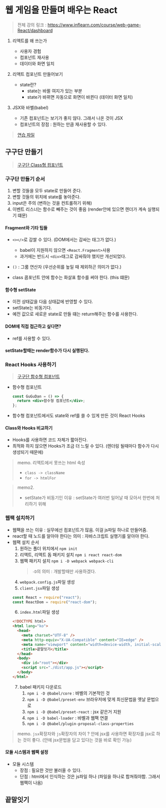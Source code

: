 # 웹 게임을 만들며 배우는 React

> 전체 강의 링크 : https://www.inflearn.com/course/web-game-React/dashboard

1. 리액트를 왜 쓰는가

   - 사용자 경험
   - 컴포넌트 재사용
   - 데이터와 화면 일치

2. 리액트 컴포넌트 만들어보기

   - state란?
     - state는 바뀔 여지가 있는 부분
     - state가 바뀌면 자동으로 화면이 바뀐다 (데이터 화면 일치)

3. JSX와 바벨(babel)
   - 기존 컴포넌트는 보기가 좋지 않다. 그래서 나온 것이 JSX
   - 컴포넌트의 장점 : 원하는 만큼 재사용할 수 있다.

> [연습 파일](./lecture/index.html)

## 구구단 만들기

> [구구단 Class형 컴포넌트](./1-MultiplicationGame/GuGuDan-class.html)

### 구구단 만들기 순서

1. 변할 것들을 모두 state로 만들어 준다.
2. 변할 것들의 위치에 state를 놓아준다.
3. input은 주의 (변하는 것을 컨트롤하기 위해)
4. 이벤트 리스너는 함수로 빼주는 것이 좋음 (render안에 있으면 렌더가 계속 실행되기 떄문)

#### Fragment와 기타 팁들

- `<></>`로 감쌀 수 있다. (DOM에서는 감싸는 태그가 없다.)

  - babel이 지원하지 않으면 `<React.Fragment>`사용
  - 과거에는 반드시 `<div>`태그로 감싸줘야 했지만 개선되었다.

- `()` : 그룸 연산자 (우선순위를 높일 때 제외하곤 의미가 없다.)

- class 콤포넌트 안에 함수는 화살표 함수를 써야 한다. (this 떄문)

#### 함수형 setState

- 이전 상태값을 다음 상태값에 반영할 수 있다.
- setState는 비동기다.
- 예전 값으로 새로운 state로 만들 떄는 return해주는 함수를 사용한다.

#### DOM에 직접 접근하고 싶다면?

- ref를 사용할 수 있다.

#### setState할때는 render함수가 다시 실행된다.

### React Hooks 사용하기

> [구구단 함수형 컴포넌트](./1-MultiplicationGame/GuGuDan-function.html)

- 함수형 컴포넌트
  ```jsx
  const GuGuDan = () => {
    return <div>함수형 컴포넌트</div>;
  };
  ```
- 함수형 컴포넌트에서도 state와 ref를 쓸 수 있게 만든 것이 React Hooks

#### Class와 Hooks 비교하기

- Hooks를 사용하면 코드 자체가 짧아진다.
- 최적화 하지 않으면 Hooks가 조금 더 느릴 수 있다. (렌더링 될때마다 함수가 다시 생성되기 때문에)

> memo.
> 리액트에서 못쓰는 html 속성
>
> - `class -> className`
> - `for -> htmlFor`

> memo2.
>
> - setState가 비동기인 이유 : setState가 여러번 일어날 때 모아서 한번에 처리하기 위해

### 웹팩 설치하기

- 웹팩을 쓰는 이유 : 실무에선 컴포넌트가 많음. 이걸 js파일 하나로 만들어줌.
- react할 때 노드를 알아야 한다는 의미 : 자바스크립트 실행기를 알아야 한다.
- 웹팩 설치 순서
  1. 원하는 폴더 위치에서 `npm init`
  2. 리액트, 리액트 돔 패키지 설치 `npm i react react-dom`
  3. 웹팩 패키지 설치 `npm i -D webpack webpack-cli`
     > `-D`의 의미 : 개발할때만 사용하겠다.
  4. `webpack.config.js`파일 생성
  5. `client.jsx`파일 생성
  ```jsx
  const React = require("react");
  const ReactDom = require("react-dom");
  ```
  6. `index.html`파일 생성
  ```html
  <!DOCTYPE html>
  <html lang="ko">
    <head>
      <meta charset="UTF-8" />
      <meta http-equiv="X-UA-Compatible" content="IE=edge" />
      <meta name="viewport" content="width=device-width, initial-scale=1.0" />
      <title>끝말잇기</title>
    </head>
    <body>
      <div id="root"></div>
      <script src="./dist/app.js"></script>
    </body>
  </html>
  ```
  7. babel 패키지 다운로드
     1. `npm i -D @babel/core` : 바벨의 기본적인 것
     2. `npm i -D @babel/preset-env` 브라우저에 맞게 최신문법을 옛날 문법으로
     3. `npm i -D @babel/preset-react` : jsx 같은거 지원
     4. `npm i -D babel-loader` : 바벨과 웹팩 연결
     5. `npm i -D @babel/plugin-proposal-class-properties`

> memo.
> `jsx`확장자와 `js`확장자의 차이 ? 안에 jsx를 사용하면 확장자를 jsx로 하는 것이 좋다. (안에 jsx문법을 담고 있다는 것을 바로 확인 가능)

#### 모듈 시스템과 웹팩 설정

- 모듈 시스템
  - 장점 : 필요한 것만 불러올 수 있다.
  - 단점 : html에서 인식하는 것은 js파일 하나 (파일을 하나로 합쳐줘야함. 그래서 웹팩이 나옴)

## 끝말잇기
